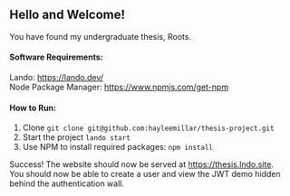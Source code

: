 ## Hello and Welcome!
You have found my undergraduate thesis, Roots.

#### Software Requirements:
Lando: https://lando.dev/  
Node Package Manager: https://www.npmjs.com/get-npm

#### How to Run:
1. Clone `git clone git@github.com:hayleemillar/thesis-project.git`
2. Start the project `lando start`
3. Use NPM to install required packages: `npm install`

Success! The website should now be served at https://thesis.lndo.site.  
You should now be able to create a user and view the JWT demo hidden behind the authentication wall.
